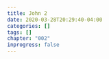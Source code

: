 ```yaml
---
title: John 2
date: 2020-03-28T20:29:40-04:00
categories: []
tags: []
chapter: "002"
inprogress: false
---
```


